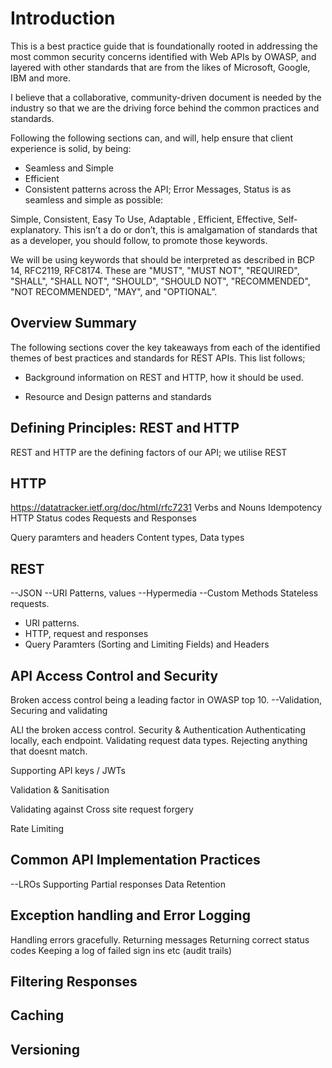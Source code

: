 # Introduction
This is a best practice guide that is foundationally rooted in addressing the most common security concerns identified with Web APIs by OWASP, and layered with other standards that are from the likes of Microsoft, Google, IBM and more.

I believe that a collaborative, community-driven document is needed by the industry so that we are the driving force behind the common practices and standards. 

Following the following sections can, and will, help ensure that client experience is solid, by being:

- Seamless and Simple
- Efficient
- Consistent patterns across the API; Error Messages, Status 
is as seamless and simple as possible:




Simple, Consistent, Easy To Use, Adaptable , Efficient, Effective, Self-explanatory. This isn’t a do or don’t, this is amalgamation of standards that as a developer, you should follow, to promote those keywords.


We will be using keywords that should be interpreted as described in BCP 14, RFC2119, RFC8174. These are "MUST", "MUST NOT", "REQUIRED", "SHALL", "SHALL NOT", "SHOULD", "SHOULD NOT", "RECOMMENDED", "NOT RECOMMENDED", "MAY", and "OPTIONAL”.


## Overview Summary

The following sections cover the key takeaways from each of the identified themes of best practices and standards for REST APIs. This list follows;



- Background information on REST and HTTP, how it should be used.


- Resource and Design patterns and standards



## Defining Principles: REST and HTTP
REST and HTTP are the defining factors of our API; we utilise REST

## HTTP

https://datatracker.ietf.org/doc/html/rfc7231
Verbs and Nouns
Idempotency
HTTP Status codes
Requests and Responses

Query paramters and headers
Content types,
Data types

## REST

--JSON 
--URI Patterns, values
--Hypermedia 
--Custom Methods
Stateless requests.

- URI patterns.
- HTTP, request and responses
- Query Paramters (Sorting and Limiting Fields) and Headers




## API Access Control and Security
Broken access control being a leading factor in OWASP top 10.
--Validation, Securing and validating

ALl the broken access control. Security & Authentication
Authenticating locally, each endpoint. Validating request data types. Rejecting anything that doesnt match.

Supporting API keys / JWTs

Validation & Sanitisation

Validating against Cross site request forgery


Rate Limiting

## Common API Implementation Practices
--LROs
Supporting Partial responses
Data Retention



## Exception handling and Error Logging
Handling errors gracefully. Returning messages
Returning correct status codes
Keeping a log of failed sign ins etc (audit trails)


## Filtering Responses


## Caching


## Versioning
